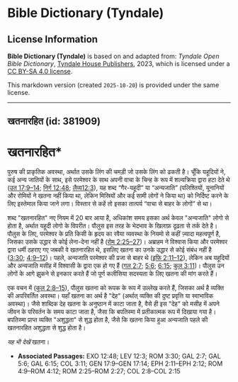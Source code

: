 # Bible Dictionary (Tyndale)

## License Information

**Bible Dictionary (Tyndale)** is based on and adapted from: _Tyndale Open Bible Dictionary_, [Tyndale House Publishers](https://tyndaleopenresources.com/), 2023, which is licensed under a [CC BY-SA 4.0 license](https://creativecommons.org/licenses/by-sa/4.0/legalcode.en).

This markdown version (created `2025-10-20`) is provided under the same license.



--------------------------------

## खतनारहित (id: 381909)

खतनारहित\*
==========

पुरुष की प्राकृतिक अवस्था, अर्थात उसके लिंग की चमड़ी जो उसके लिंग को ढकती है। चूँकि यहूदियों ने, कई अन्य जातियों के साथ, इसे परमेश्वर के साथ अपनी वाचा के चिन्ह के रूप में शल्यक्रिया द्वारा हटा देते थे ([उत 17:9–14](https://ref.ly/Gen17:9-Gen17:14); [निर्ग 12:48](https://ref.ly/Exod12:48); [लैव्य12:3](https://ref.ly/Lev12:3)), यह शब्द “गैर\-यहूदी” या “अन्यजाति” (पलिश्तियों, यूनानियों और रोमियों ने खतना नहीं किया था, लेकिन मिस्रियों और कई सामी लोगों ने किया था) को निर्दिष्ट करने के लिए इस्तेमाल किया जाने लगा। विस्तार से कहें तो इसका तात्पर्य “वाचा से बाहर के लोगों” से था।

शब्द "खतनारहित" नए नियम में 20 बार आया है, अधिकांश समय इसका अर्थ केवल "अन्यजाति" लोगो से होता है, अर्थात यहूदी लोगो के विपरीत। पौलुस इस तरह के भेदभाव के खिलाफ़ दृढ़ता से तर्क देते है। पौलुस के लिए, परमेश्वर के प्रति किसी के हृदय का रवैया व्यवस्था के नियमो से कहीं ज़्यादा महत्वपूर्ण है, जिसका उसके उद्धार से कोई लेना\-देना नहीं है ([रोम 2:25–27](https://ref.ly/Rom2:25-Rom2:27))। अब्राहम ने विश्वास किया और परमेश्वर द्वारा धर्मी ठहराए गए जबकी वे खतनारहित थे, इसलिए खतना का उनके उद्धार से कोई संबंध नहीं है ([3:30](https://ref.ly/Rom3:30); [4:9–12](https://ref.ly/Rom4:9-Rom4:12))। पहले, अन्यजाति परमेश्वर की प्रजा से बाहर थे ([इफि 2:11–12](https://ref.ly/Eph2:11-Eph2:12)), लेकिन अब यहूदियों और अन्यजाति मसीह में विश्वासी के द्वारा एक हो गए हैं ([गल 2:7](https://ref.ly/Gal2:7); [5:6](https://ref.ly/Gal5:6); [6:15](https://ref.ly/Gal6:15); [कुल 3:11](https://ref.ly/Col3:11))। पौलुस उन लोगों के आगे झुकने से इनकार करते हैं जो पूर्ण कलीसिया सदस्यता के लिए खतना की मांग करते हैं।

एक वचन में ([कुल 2:8–15](https://ref.ly/Col2:8-Col2:15)), पौलुस खतना को रूपक के रूप में उल्लेख करते हैं, जिसका अर्थ है व्यक्ति की अपरिवर्तित अवस्था। यहाँ खतना का अर्थ है "देह" (अर्थात् व्यक्ति की दुष्ट प्रवृत्ति या स्वाभाविक अवस्था)। जैसे शाब्दिक देह खतना के अनुष्ठान में काटा जाता है, वैसे ही इस "देह" को मसीह में अपने जीवन के परिवर्तन के समय काटा जाता है, जैसा कि बपतिस्मा में प्रतीकात्मक रूप में दिखाया गया है। बपतिस्मा प्राप्त व्यक्ति "अशुद्धता" से शुद्ध होता है, जैसे कि खतना किया हुआ अन्यजाति पहले की खतनारहित अशुद्धता से शुद्ध होता है।

*यह भी देखें* खतना।

* **Associated Passages:** EXO 12:48; LEV 12:3; ROM 3:30; GAL 2:7; GAL 5:6; GAL 6:15; COL 3:11; GEN 17:9–GEN 17:14; EPH 2:11–EPH 2:12; ROM 4:9–ROM 4:12; ROM 2:25–ROM 2:27; COL 2:8–COL 2:15

